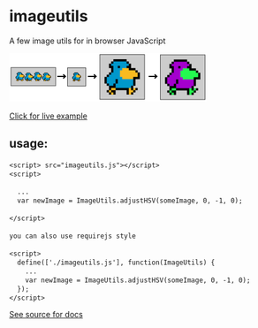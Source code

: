 imageutils
==========

A few image utils for in browser JavaScript

<img src="examples/example.png" width="358" height="88" />

[Click for live example](http://greggman.github.io/imageutils/examples/index.html)

usage:
------

    <script> src="imageutils.js"></script>
    <script>

      ...
      var newImage = ImageUtils.adjustHSV(someImage, 0, -1, 0);

    </script>

    you can also use requirejs style

    <script>
      define(['./imageutils.js'], function(ImageUtils) {
        ...
        var newImage = ImageUtils.adjustHSV(someImage, 0, -1, 0);
      });
    </script>

[See source for docs](dist/imageutils.js)



